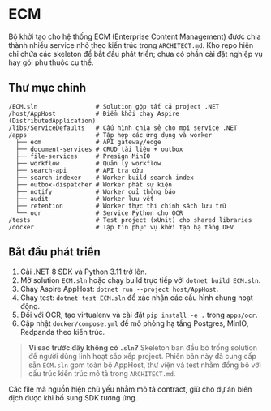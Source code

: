 # ECM

Bộ khởi tạo cho hệ thống ECM (Enterprise Content Management) được chia thành nhiều service nhỏ theo kiến trúc trong `ARCHITECT.md`. Kho repo hiện chỉ chứa các skeleton để bắt đầu phát triển; chưa có phần cài đặt nghiệp vụ hay gói phụ thuộc cụ thể.

## Thư mục chính

```
/ECM.sln                # Solution gộp tất cả project .NET
/host/AppHost           # Điểm khởi chạy Aspire (DistributedApplication)
/libs/ServiceDefaults   # Cấu hình chia sẻ cho mọi service .NET
/apps                   # Tập hợp các ứng dụng và worker
  ├── ecm               # API gateway/edge
  ├── document-services # CRUD tài liệu + outbox
  ├── file-services     # Presign MinIO
  ├── workflow          # Quản lý workflow
  ├── search-api        # API tra cứu
  ├── search-indexer    # Worker build search index
  ├── outbox-dispatcher # Worker phát sự kiện
  ├── notify            # Worker gửi thông báo
  ├── audit             # Worker lưu vết
  ├── retention         # Worker thực thi chính sách lưu trữ
  └── ocr               # Service Python cho OCR
/tests                  # Test project (xUnit) cho shared libraries
/docker                 # Tập tin phục vụ khởi tạo hạ tầng DEV
```

## Bắt đầu phát triển

1. Cài .NET 8 SDK và Python 3.11 trở lên.
2. Mở solution `ECM.sln` hoặc chạy build trực tiếp với `dotnet build ECM.sln`.
3. Chạy Aspire AppHost: `dotnet run --project host/AppHost`.
4. Chạy test: `dotnet test ECM.sln` để xác nhận các cấu hình chung hoạt động.
5. Đối với OCR, tạo virtualenv và cài đặt `pip install -e .` trong `apps/ocr`.
6. Cập nhật `docker/compose.yml` để mô phỏng hạ tầng Postgres, MinIO, Redpanda theo kiến trúc.

> **Vì sao trước đây không có `.sln`?** Skeleton ban đầu bỏ trống solution để người dùng linh hoạt sắp xếp project. Phiên bản này đã cung cấp sẵn `ECM.sln` gom toàn bộ AppHost, thư viện và test nhằm đồng bộ với cấu trúc kiến trúc mô tả trong `ARCHITECT.md`.

Các file mã nguồn hiện chủ yếu nhằm mô tả contract, giữ cho dự án biên dịch được khi bổ sung SDK tương ứng.
